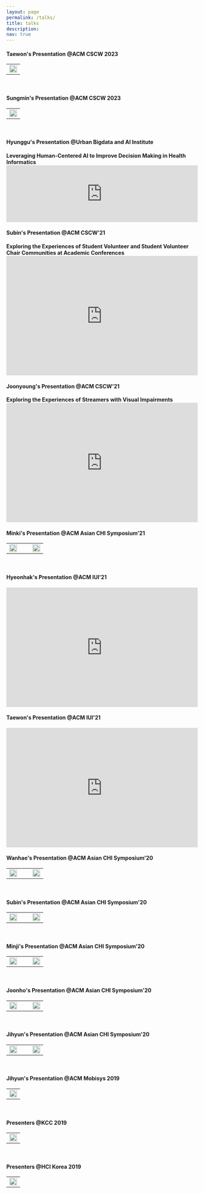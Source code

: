 ```yaml
---
layout: page
permalink: /talks/
title: talks
description:
nav: true
---
```



<h4>Taewon's Presentation @ACM CSCW 2023</h4>
<table id="TABLENAME">
  <tr class="r1">
    <td class="c2"><img src="/assets/img/twyoo_cscw23.jpg" width="100%" style="vertical-align: -4px"></td>
 </tr>
</table>
<br>

<h4>Sungmin's Presentation @ACM CSCW 2023</h4>
<table id="TABLENAME">
  <tr class="r1">
    <td class="c2"><img src="/assets/img/sna_cscw23.jpg" width="100%" style="vertical-align: -4px"></td>
 </tr>
</table>
<br>

<h4>Hyunggu's Presentation @Urban Bigdata and AI Institute</h4>
<b>Leveraging Human-Centered AI to Improve Decision Making in Health Informatics</b>
<iframe width="100%" src="https://www.youtube.com/embed/InN5-mk6TrU" title="YouTube video player" frameborder="0" allow="accelerometer; autoplay; clipboard-write; encrypted-media; gyroscope; picture-in-picture" allowfullscreen></iframe>
<br>
<h4>Subin's Presentation @ACM CSCW'21</h4>
<b>Exploring the Experiences of Student Volunteer and Student Volunteer Chair Communities at Academic Conferences</b>
<iframe width="100%" height="315" src="https://www.youtube.com/embed/LyNje200gQw" title="YouTube video player" frameborder="0" allow="accelerometer; autoplay; clipboard-write; encrypted-media; gyroscope; picture-in-picture" allowfullscreen></iframe>
<br>
<h4>Joonyoung's Presentation @ACM CSCW'21</h4>
<b>Exploring the Experiences of Streamers with Visual Impairments</b>
<iframe width="100%" height="315" src="https://www.youtube.com/embed/kgijqrHRO0c" title="YouTube video player" frameborder="0" allow="accelerometer; autoplay; clipboard-write; encrypted-media; gyroscope; picture-in-picture" allowfullscreen></iframe>
<br>
<h4>Minki's Presentation @ACM Asian CHI Symposium'21</h4>
<table id="TABLENAME">
  <tr class="r1">
    <td class="c2"><img src="/assets/img/mchun_asianchi21_1.png" width="100%" style="vertical-align: -4px"></td>
    <td class="c2"> &nbsp;&nbsp;</td>
    <td class="c2"><img src="/assets/img/mchun_asianchi21_2.png" width="100%" style="vertical-align: -4px"></td>  
    </tr>
</table>
<br>
<h4>Hyeonhak's Presentation @ACM IUI'21</h4>
<iframe width="100%" height="315" src="https://www.youtube.com/embed/DHksk-0sCXQ" title="YouTube video player" frameborder="0" allow="accelerometer; autoplay; clipboard-write; encrypted-media; gyroscope; picture-in-picture" allowfullscreen></iframe>
<br>
<h4>Taewon's Presentation @ACM IUI'21</h4>
<!-- <table id="TABLENAME">
  <tr class="r1">
    <td class="c2"><img src="/assets/img/tyoo_iui21_1.jpg" width="100%" style="vertical-align: -4px"></td>
    <td class="c2"> &nbsp;&nbsp;</td>
    <td class="c2"><img src="/assets/img/tyoo_iui21_2.jpg" width="100%" style="vertical-align: -4px"></td>  </tr>
</table>    -->
<iframe width="100%" height="315" src="https://www.youtube.com/embed/cB9KvMVU1CU" title="YouTube video player" frameborder="0" allow="accelerometer; autoplay; clipboard-write; encrypted-media; gyroscope; picture-in-picture" allowfullscreen></iframe>
<br>
<h4>Wanhae's Presentation @ACM Asian CHI Symposium'20</h4>
<table id="TABLENAME">
  <tr class="r1">
    <td class="c2"><img src="/assets/img/wlee_asianchi20_1.png" width="100%" style="vertical-align: -4px"></td>
    <td class="c2"> &nbsp;&nbsp;</td>
    <td class="c2"><img src="/assets/img/wlee_asianchi20_2.png" width="100%" style="vertical-align: -4px"></td>  </tr>
</table>
<br>
<h4>Subin's Presentation @ACM Asian CHI Symposium'20</h4>
<table id="TABLENAME">
  <tr class="r1">
    <td class="c2"><img src="/assets/img/spark_asianchi20_1.png" width="100%" style="vertical-align: -4px"></td>
    <td class="c2"> &nbsp;&nbsp;</td>
    <td class="c2"><img src="/assets/img/spark_asianchi20_2.png" width="100%" style="vertical-align: -4px"></td>  
    </tr>
</table>
<br>
<h4>Minji's Presentation @ACM Asian CHI Symposium'20</h4>
<table id="TABLENAME">
  <tr class="r1">
    <td class="c2"><img src="/assets/img/mkwon_asianchi20_1.png" width="100%" style="vertical-align: -4px"></td>
    <td class="c2"> &nbsp;&nbsp;</td>
    <td class="c2"><img src="/assets/img/mkwon_asianchi20_2.png" width="100%" style="vertical-align: -4px"></td>  
    </tr>
</table>
<br>
<h4>Joonho's Presentation @ACM Asian CHI Symposium'20</h4>
<table id="TABLENAME">
  <tr class="r1">
    <td class="c2"><img src="/assets/img/jgwon_asianchi20_1.png" width="100%" style="vertical-align: -4px"></td>
    <td class="c2"> &nbsp;&nbsp;</td>
    <td class="c2"><img src="/assets/img/jgwon_asianchi20_2.png" width="100%" style="vertical-align: -4px"></td>  
    </tr>
</table>
<br>
<h4>Jihyun's Presentation @ACM Asian CHI Symposium'20</h4>
<table id="TABLENAME">
  <tr class="r1">
    <td class="c2"><img src="/assets/img/jlee_asianchi20_1.png" width="100%" style="vertical-align: -4px"></td>
    <td class="c2"> &nbsp;&nbsp;</td>
    <td class="c2"><img src="/assets/img/jlee_asianchi20_2.png" width="100%" style="vertical-align: -4px"></td>  
    </tr>
</table>
<br>
<h4>Jihyun's Presentation @ACM Mobisys 2019</h4>
<table id="TABLENAME">
  <tr class="r1">
    <td class="c2"><img src="/assets/img/jlee_mobisys19_1.jpg" width="100%" style="vertical-align: -4px"></td>
 </tr>
</table>
<br>
<h4>Presenters @KCC 2019</h4>
<table id="TABLENAME">
  <tr class="r1">
    <td class="c2"><img src="/assets/img/presenters_kcc19_1.jpg" width="100%" style="vertical-align: -4px"></td>
 </tr>
</table>
<br>
<h4>Presenters @HCI Korea 2019</h4>
<table id="TABLENAME">
  <tr class="r1">
    <td class="c2"><img src="/assets/img/hcik2019_khu_jpg.JPG" width="100%" style="vertical-align: -4px"></td>
 </tr>
</table>
